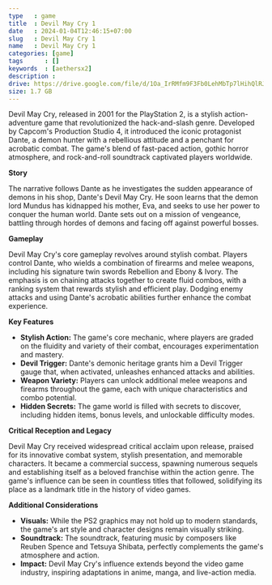 ```yaml
---
type   : game
title  : Devil May Cry 1
date   : 2024-01-04T12:46:15+07:00
slug   : Devil May Cry 1
name   : Devil May Cry 1
categories: [game]
tags      : []
keywords  : [aethersx2]
description :
drive: https://drive.google.com/file/d/1Oa_IrRMfm9F3Fb0LehMbTp7lHihQlRJy/view?usp=drivesdk
size: 1.7 GB
---
```



Devil May Cry, released in 2001 for the PlayStation 2, is a stylish action-adventure game that revolutionized the hack-and-slash genre. Developed by Capcom's Production Studio 4, it introduced the iconic protagonist Dante, a demon hunter with a rebellious attitude and a penchant for acrobatic combat. The game's blend of fast-paced action, gothic horror atmosphere, and rock-and-roll soundtrack captivated players worldwide.

**Story**

The narrative follows Dante as he investigates the sudden appearance of demons in his shop, Dante's Devil May Cry. He soon learns that the demon lord Mundus has kidnapped his mother, Eva, and seeks to use her power to conquer the human world. Dante sets out on a mission of vengeance, battling through hordes of demons and facing off against powerful bosses.

**Gameplay**

Devil May Cry's core gameplay revolves around stylish combat. Players control Dante, who wields a combination of firearms and melee weapons, including his signature twin swords Rebellion and Ebony & Ivory. The emphasis is on chaining attacks together to create fluid combos, with a ranking system that rewards stylish and efficient play. Dodging enemy attacks and using Dante's acrobatic abilities further enhance the combat experience.

**Key Features**

* **Stylish Action:** The game's core mechanic, where players are graded on the fluidity and variety of their combat, encourages experimentation and mastery.
* **Devil Trigger:** Dante's demonic heritage grants him a Devil Trigger gauge that, when activated, unleashes enhanced attacks and abilities.
* **Weapon Variety:** Players can unlock additional melee weapons and firearms throughout the game, each with unique characteristics and combo potential.
* **Hidden Secrets:** The game world is filled with secrets to discover, including hidden items, bonus levels, and unlockable difficulty modes.

**Critical Reception and Legacy**

Devil May Cry received widespread critical acclaim upon release, praised for its innovative combat system, stylish presentation, and memorable characters. It became a commercial success, spawning numerous sequels and establishing itself as a beloved franchise within the action genre. The game's influence can be seen in countless titles that followed, solidifying its place as a landmark title in the history of video games.

**Additional Considerations**

* **Visuals:** While the PS2 graphics may not hold up to modern standards, the game's art style and character designs remain visually striking.
* **Soundtrack:** The soundtrack, featuring music by composers like Reuben Spence and Tetsuya Shibata, perfectly complements the game's atmosphere and action.
* **Impact:** Devil May Cry's influence extends beyond the video game industry, inspiring adaptations in anime, manga, and live-action media.


